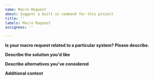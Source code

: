 ```yaml
---
name: Macro Request
about: Suggest a built-in command for this project
title: ''
labels: Macro Request
assignees: ''

---
```


**Is your macro request related to a particular system? Please describe.**
<!-- A clear and concise description of what the problem is. Ex. I'm always frustrated when [...] -->

**Describe the solution you'd like**
<!-- A clear and concise description of what you want to happen. -->

**Describe alternatives you've considered**
<!-- A clear and concise description of any alternative solutions or features you've considered. -->

**Additional context**
<!-- Add any other context or screenshots about the feature request here. -->

